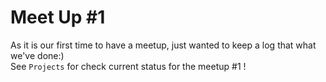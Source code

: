 # Meet Up #1
As it is our first time to have a meetup, just wanted to keep a log that what we've done:)  
See `Projects` for check current status for the meetup #1 !
